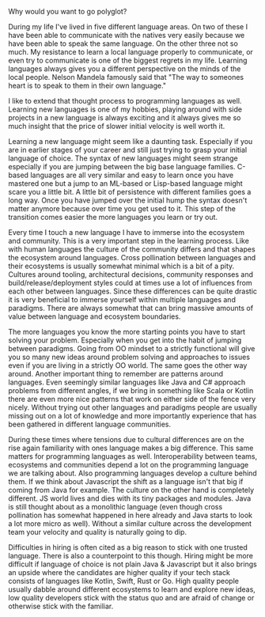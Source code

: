 Why would you want to go polyglot?

During my life I've lived in five different language areas. On two of these I have been able to communicate with the natives very easily because we have been able to speak the same language. On the other three not so much. My resistance to learn a local language properly to communicate, or even try to communicate is one of the biggest regrets in my life. Learning languages always gives you a different perspective on the minds of the local people. Nelson Mandela famously said that "The way to someones heart is to speak to them in their own language."

I like to extend that thought process to programming languages as well. Learning new languages is one of my hobbies, playing around with side projects in a new language is always exciting and it always gives me so much insight that the price of slower initial velocity is well worth it.

Learning a new language might seem like a daunting task. Especially if you are in earlier stages of your career and still just trying to grasp your initial language of choice. The syntax of new languages might seem strange especially if you are jumping between the big base language families. C-based languages are all very similar and easy to learn once you have mastered one but a jump to an ML-based or Lisp-based language might scare you a little bit. A little bit of persistence with different families goes a long way. Once you have jumped over the initial hump the syntax doesn't matter anymore because over time you get used to it. This step of the transition comes easier the more languages you learn or try out.

Every time I touch a new language I have to immerse into the ecosystem and community. This is a very important step in the learning process. Like with human languages the culture of the community differs and that shapes the ecosystem around languages. Cross pollination between languages and their ecosystems is usually somewhat minimal which is a bit of a pity. Cultures around tooling, architectural decisions, community responses and build/release/deployment styles could at times use a lot of influences from each other between languages. Since these differences can be quite drastic it is very beneficial to immerse yourself within multiple languages and paradigms. There are always somewhat that can bring massive amounts of value between language and ecosystem boundaries.

The more languages you know the more starting points you have to start solving your problem. Especially when you get into the habit of jumping between paradigms. Going from OO mindset to a strictly functional will give you so many new ideas around problem solving and approaches to issues even if you are living in a strictly OO world. The same goes the other way around. Another important thing to remember are patterns around languages. Even seemingly similar languages like Java and C# approach problems from different angles, if we bring in something like Scala or Kotlin there are even more nice patterns that work on either side of the fence very nicely. Without trying out other languages and paradigms people are usually missing out on a lot of knowledge and more importantly experience that has been gathered in different language communities.

During these times where tensions due to cultural differences are on the rise again familiarity with ones language makes a big difference. This same matters for programming languages as well. Interoperability between teams, ecosystems and communities depend a lot on the programming language we are talking about. Also programming languages develop a culture behind them. If we think about Javascript the shift as a language isn't that big if coming from Java for example. The culture on the other hand is completely different. JS world lives and dies with its tiny packages and modules. Java is still thought about as a monolithic language (even though cross pollination has somewhat happened in here already and Java starts to look a lot more micro as well). Without a similar culture across the development team your velocity and quality is naturally going to dip.

Difficulties in hiring is often cited as a big reason to stick with one trusted language. There is also a counterpoint to this though. Hiring might be more difficult if language of choice is not plain Java & Javascript but it also brings an upside where the candidates are higher quality if your tech stack consists of languages like Kotlin, Swift, Rust or Go. High quality people usually dabble around different ecosystems to learn and explore new ideas, low quality developers stick with the status quo and are afraid of change or otherwise stick with the familiar. 
